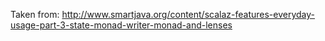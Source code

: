 Taken from: http://www.smartjava.org/content/scalaz-features-everyday-usage-part-3-state-monad-writer-monad-and-lenses
